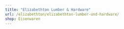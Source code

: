 ```yaml
---
title: "Elizabethton Lumber & Hardware"
url: /elizabethton/elizabethton-lumber-und-hardware/
shop: Eisenwaren
---
```

